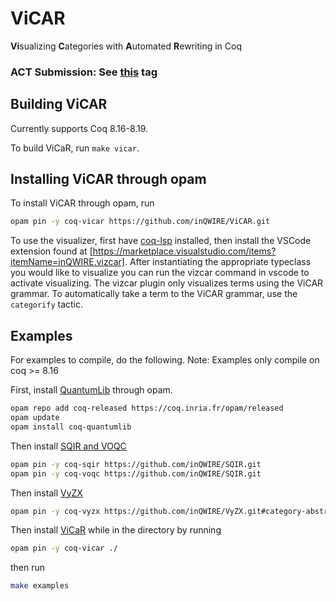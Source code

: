 # ViCAR

**Vi**sualizing **C**ategories with **A**utomated **R**ewriting in Coq

### **ACT Submission: See [this](https://github.com/inQWIRE/ViCaR/releases/tag/act-submission) tag**

## Building ViCAR

Currently supports Coq 8.16-8.19.

To build ViCaR, run `make vicar`.

## Installing ViCAR through opam

To install ViCAR through opam, run 
```bash
opam pin -y coq-vicar https://github.com/inQWIRE/ViCAR.git
```

To use the visualizer, first have [coq-lsp](https://github.com/ejgallego/coq-lsp) installed, then install the VSCode extension found at [https://marketplace.visualstudio.com/items?itemName=inQWIRE.vizcar]. After instantiating the appropriate typeclass you would like to visualize you can run the vizcar command in vscode to activate visualizing. The vizcar plugin only visualizes terms using the ViCAR grammar. To automatically take a term to the ViCAR grammar, use the `categorify` tactic.

## Examples

For examples to compile, do the following. Note: Examples only compile on coq >= 8.16

First, install [QuantumLib](https://github.com/inQWIRE/QuantumLib) through opam.

```bash
opam repo add coq-released https://coq.inria.fr/opam/released
opam update
opam install coq-quantumlib
```

Then install [SQIR and VOQC](https://github.com/inQWIRE/SQIR)

```bash
opam pin -y coq-sqir https://github.com/inQWIRE/SQIR.git
opam pin -y coq-voqc https://github.com/inQWIRE/SQIR.git
```

Then install [VyZX](https://github.com/inQWIRE/VyZX)

```bash
opam pin -y coq-vyzx https://github.com/inQWIRE/VyZX.git#category-abstraction
```

Then install [ViCaR](https://github.com/inQWIRE/ViCaR) while in the directory by running

```bash
opam pin -y coq-vicar ./
```

then run

```bash
make examples
```
